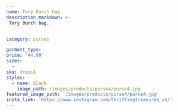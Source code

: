 ```yaml
---
name: Tory Burch bag
description_markdown: >-
 Tory Burch bag.


category: purses

garment_type:
price: '44.00'
sizes:
  -
sku: dress1
styles:
  - name: Black
    image_path: /images/products/purse4/purse4.jpg
featured_image_path: '/images/products/purse4/purse4.jpg'
insta_link: 'https://www.instagram.com/thriftingtreasures_ab/'
---
```

